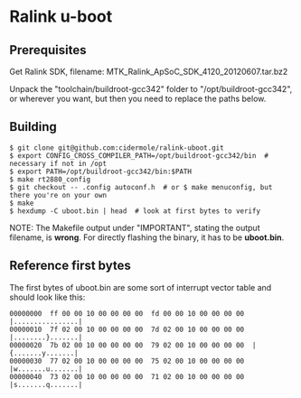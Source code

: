 Ralink u-boot
=============

Prerequisites
-------------

Get Ralink SDK, filename: MTK_Ralink_ApSoC_SDK_4120_20120607.tar.bz2

Unpack the "toolchain/buildroot-gcc342" folder to "/opt/buildroot-gcc342", or wherever you want, but then you need to replace the paths below.


Building
--------

	$ git clone git@github.com:cidermole/ralink-uboot.git
	$ export CONFIG_CROSS_COMPILER_PATH=/opt/buildroot-gcc342/bin  # necessary if not in /opt
	$ export PATH=/opt/buildroot-gcc342/bin:$PATH
	$ make rt2880_config
	$ git checkout -- .config autoconf.h  # or $ make menuconfig, but there you're on your own
	$ make
	$ hexdump -C uboot.bin | head  # look at first bytes to verify

NOTE: The Makefile output under "IMPORTANT", stating the output filename, is **wrong**. For directly flashing the binary, it has to be **uboot.bin**.


Reference first bytes
---------------------

The first bytes of uboot.bin are some sort of interrupt vector table and should look like this:

	00000000  ff 00 00 10 00 00 00 00  fd 00 00 10 00 00 00 00  |................|
	00000010  7f 02 00 10 00 00 00 00  7d 02 00 10 00 00 00 00  |........}.......|
	00000020  7b 02 00 10 00 00 00 00  79 02 00 10 00 00 00 00  |{.......y.......|
	00000030  77 02 00 10 00 00 00 00  75 02 00 10 00 00 00 00  |w.......u.......|
	00000040  73 02 00 10 00 00 00 00  71 02 00 10 00 00 00 00  |s.......q.......|


